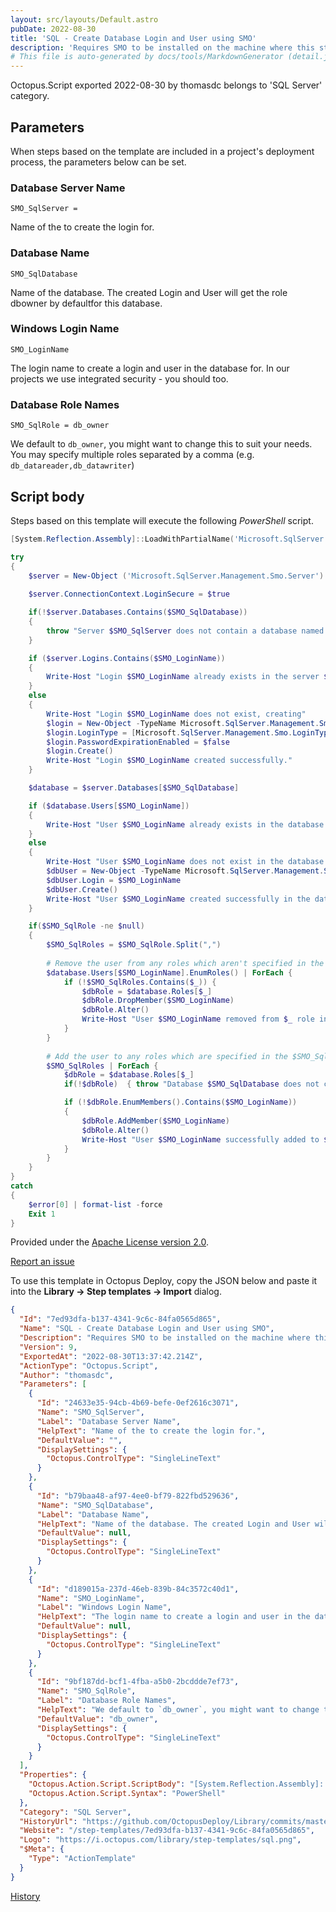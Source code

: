```yaml
---
layout: src/layouts/Default.astro
pubDate: 2022-08-30
title: 'SQL - Create Database Login and User using SMO'
description: 'Requires SMO to be installed on the machine where this step will be run.'
# This file is auto-generated by docs/tools/MarkdownGenerator (detail.js)
---
```


Octopus.Script exported 2022-08-30 by thomasdc belongs to 'SQL Server' category.

## Parameters

When steps based on the template are included in a project's deployment process, the parameters below can be set.


<div class="param">

### Database Server Name

`SMO_SqlServer = `

Name of the to create the login for.

</div>
        
<div class="param">

### Database Name

`SMO_SqlDatabase`

Name of the database. The created Login and User will get the role dbowner by defaultfor this database.

</div>
        
<div class="param">

### Windows Login Name

`SMO_LoginName`

The login name to create a login and user in the database for. In our projects we use integrated security - you should too.

</div>
        
<div class="param">

### Database Role Names

`SMO_SqlRole = db_owner`

We default to `db_owner`, you might want to change this to suit your needs. You may specify multiple roles separated by a comma (e.g. `db_datareader,db_datawriter`)

</div>
        

## Script body

Steps based on this template will execute the following *PowerShell* script.

```PowerShell
[System.Reflection.Assembly]::LoadWithPartialName('Microsoft.SqlServer.SMO') | out-null

try
{
    $server = New-Object ('Microsoft.SqlServer.Management.Smo.Server') $SMO_SqlServer
    
    $server.ConnectionContext.LoginSecure = $true

    if(!$server.Databases.Contains($SMO_SqlDatabase))
    {
        throw "Server $SMO_SqlServer does not contain a database named $SMO_SqlDatabase"
    }

    if ($server.Logins.Contains($SMO_LoginName))
    {
        Write-Host "Login $SMO_LoginName already exists in the server $SMO_SqlServer"
    }
    else
    {
        Write-Host "Login $SMO_LoginName does not exist, creating"
        $login = New-Object -TypeName Microsoft.SqlServer.Management.Smo.Login -ArgumentList $SMO_SqlServer, $SMO_LoginName
        $login.LoginType = [Microsoft.SqlServer.Management.Smo.LoginType]::WindowsUser
        $login.PasswordExpirationEnabled = $false
        $login.Create()
        Write-Host "Login $SMO_LoginName created successfully."
    }

    $database = $server.Databases[$SMO_SqlDatabase]

    if ($database.Users[$SMO_LoginName])
    {
        Write-Host "User $SMO_LoginName already exists in the database $SMO_SqlDatabase"
    }
    else
    {
        Write-Host "User $SMO_LoginName does not exist in the database $SMO_SqlDatabase, creating."
        $dbUser = New-Object -TypeName Microsoft.SqlServer.Management.Smo.User -ArgumentList $database, $SMO_LoginName
        $dbUser.Login = $SMO_LoginName
        $dbUser.Create()
        Write-Host "User $SMO_LoginName created successfully in the database $SMO_SqlDatabase."
    }

    if($SMO_SqlRole -ne $null)
    {
        $SMO_SqlRoles = $SMO_SqlRole.Split(",")
            
        # Remove the user from any roles which aren't specified in the $SMO_SqlRole parameter if they are a member
        $database.Users[$SMO_LoginName].EnumRoles() | ForEach {
            if (!$SMO_SqlRoles.Contains($_)) {
                $dbRole = $database.Roles[$_]
                $dbRole.DropMember($SMO_LoginName)
                $dbRole.Alter()
                Write-Host "User $SMO_LoginName removed from $_ role in the database $SMO_SqlDatabase."
            }
        }
            
        # Add the user to any roles which are specified in the $SMO_SqlRole parameter if they are not already a member
        $SMO_SqlRoles | ForEach {
            $dbRole = $database.Roles[$_]
            if(!$dbRole)  { throw "Database $SMO_SqlDatabase does not contain a role named $_" }

            if (!$dbRole.EnumMembers().Contains($SMO_LoginName))
            {
                $dbRole.AddMember($SMO_LoginName)
                $dbRole.Alter()
                Write-Host "User $SMO_LoginName successfully added to $_ role in the database $SMO_SqlDatabase."
            }
        }
    }
}
catch
{
    $error[0] | format-list -force
    Exit 1
}
```

Provided under the [Apache License version 2.0](https://github.com/OctopusDeploy/Library/blob/master/LICENSE.txt).

[Report an issue](https://github.com/OctopusDeploy/Library/issues/new?assignees=&labels=&projects=&template=bug-report.yml&title=Issue%20with%20SQL%20-%20Create%20Database%20Login%20and%20User%20using%20SMO&step-template=SQL%20-%20Create%20Database%20Login%20and%20User%20using%20SMO)

<div class="get-json">

To use this template in Octopus Deploy, copy the JSON below and paste it into the **Library → Step templates → Import** dialog.

```json
{
  "Id": "7ed93dfa-b137-4341-9c6c-84fa0565d865",
  "Name": "SQL - Create Database Login and User using SMO",
  "Description": "Requires SMO to be installed on the machine where this step will be run.",
  "Version": 9,
  "ExportedAt": "2022-08-30T13:37:42.214Z",
  "ActionType": "Octopus.Script",
  "Author": "thomasdc",
  "Parameters": [
    {
      "Id": "24633e35-94cb-4b69-befe-0ef2616c3071",
      "Name": "SMO_SqlServer",
      "Label": "Database Server Name",
      "HelpText": "Name of the to create the login for.",
      "DefaultValue": "",
      "DisplaySettings": {
        "Octopus.ControlType": "SingleLineText"
      }
    },
    {
      "Id": "b79baa48-af97-4ee0-bf79-822fbd529636",
      "Name": "SMO_SqlDatabase",
      "Label": "Database Name",
      "HelpText": "Name of the database. The created Login and User will get the role dbowner by defaultfor this database.",
      "DefaultValue": null,
      "DisplaySettings": {
        "Octopus.ControlType": "SingleLineText"
      }
    },
    {
      "Id": "d189015a-237d-46eb-839b-84c3572c40d1",
      "Name": "SMO_LoginName",
      "Label": "Windows Login Name",
      "HelpText": "The login name to create a login and user in the database for. In our projects we use integrated security - you should too.",
      "DefaultValue": null,
      "DisplaySettings": {
        "Octopus.ControlType": "SingleLineText"
      }
    },
    {
      "Id": "9bf187dd-bcf1-4fba-a5b0-2bcddde7ef73",
      "Name": "SMO_SqlRole",
      "Label": "Database Role Names",
      "HelpText": "We default to `db_owner`, you might want to change this to suit your needs. You may specify multiple roles separated by a comma (e.g. `db_datareader,db_datawriter`)",
      "DefaultValue": "db_owner",
      "DisplaySettings": {
        "Octopus.ControlType": "SingleLineText"
      }
    }
  ],
  "Properties": {
    "Octopus.Action.Script.ScriptBody": "[System.Reflection.Assembly]::LoadWithPartialName('Microsoft.SqlServer.SMO') | out-null\n\ntry\n{\n    $server = New-Object ('Microsoft.SqlServer.Management.Smo.Server') $SMO_SqlServer\n    \n    $server.ConnectionContext.LoginSecure = $true\n\n    if(!$server.Databases.Contains($SMO_SqlDatabase))\n    {\n        throw \"Server $SMO_SqlServer does not contain a database named $SMO_SqlDatabase\"\n    }\n\n    if ($server.Logins.Contains($SMO_LoginName))\n    {\n        Write-Host \"Login $SMO_LoginName already exists in the server $SMO_SqlServer\"\n    }\n    else\n    {\n        Write-Host \"Login $SMO_LoginName does not exist, creating\"\n        $login = New-Object -TypeName Microsoft.SqlServer.Management.Smo.Login -ArgumentList $SMO_SqlServer, $SMO_LoginName\n        $login.LoginType = [Microsoft.SqlServer.Management.Smo.LoginType]::WindowsUser\n        $login.PasswordExpirationEnabled = $false\n        $login.Create()\n        Write-Host \"Login $SMO_LoginName created successfully.\"\n    }\n\n    $database = $server.Databases[$SMO_SqlDatabase]\n\n    if ($database.Users[$SMO_LoginName])\n    {\n        Write-Host \"User $SMO_LoginName already exists in the database $SMO_SqlDatabase\"\n    }\n    else\n    {\n        Write-Host \"User $SMO_LoginName does not exist in the database $SMO_SqlDatabase, creating.\"\n        $dbUser = New-Object -TypeName Microsoft.SqlServer.Management.Smo.User -ArgumentList $database, $SMO_LoginName\n        $dbUser.Login = $SMO_LoginName\n        $dbUser.Create()\n        Write-Host \"User $SMO_LoginName created successfully in the database $SMO_SqlDatabase.\"\n    }\n\n    if($SMO_SqlRole -ne $null)\n    {\n        $SMO_SqlRoles = $SMO_SqlRole.Split(\",\")\n            \n        # Remove the user from any roles which aren't specified in the $SMO_SqlRole parameter if they are a member\n        $database.Users[$SMO_LoginName].EnumRoles() | ForEach {\n            if (!$SMO_SqlRoles.Contains($_)) {\n                $dbRole = $database.Roles[$_]\n                $dbRole.DropMember($SMO_LoginName)\n                $dbRole.Alter()\n                Write-Host \"User $SMO_LoginName removed from $_ role in the database $SMO_SqlDatabase.\"\n            }\n        }\n            \n        # Add the user to any roles which are specified in the $SMO_SqlRole parameter if they are not already a member\n        $SMO_SqlRoles | ForEach {\n            $dbRole = $database.Roles[$_]\n            if(!$dbRole)  { throw \"Database $SMO_SqlDatabase does not contain a role named $_\" }\n\n            if (!$dbRole.EnumMembers().Contains($SMO_LoginName))\n            {\n                $dbRole.AddMember($SMO_LoginName)\n                $dbRole.Alter()\n                Write-Host \"User $SMO_LoginName successfully added to $_ role in the database $SMO_SqlDatabase.\"\n            }\n        }\n    }\n}\ncatch\n{\n    $error[0] | format-list -force\n    Exit 1\n}",
    "Octopus.Action.Script.Syntax": "PowerShell"
  },
  "Category": "SQL Server",
  "HistoryUrl": "https://github.com/OctopusDeploy/Library/commits/master/step-templates//opt/buildagent/work/75443764cd38076d/step-templates/sql-smo-create-login-and-user.json",
  "Website": "/step-templates/7ed93dfa-b137-4341-9c6c-84fa0565d865",
  "Logo": "https://i.octopus.com/library/step-templates/sql.png",
  "$Meta": {
    "Type": "ActionTemplate"
  }
}
```

[History](https://github.com/OctopusDeploy/Library/commits/master/step-templates/https://github.com/OctopusDeploy/Library/commits/master/step-templates//opt/buildagent/work/75443764cd38076d/step-templates/sql-smo-create-login-and-user.json)

</div>
